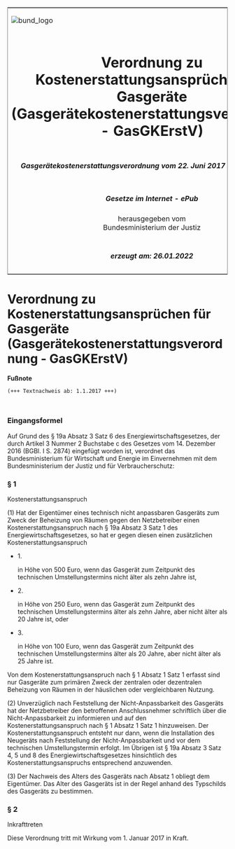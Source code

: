 <span id="DECKBLATT.html"></span>

<table border="0" frame="border" width="100%">

<tr valign="top">

<td align="left">

![bund\_logo](BfJ_2021_Web_de_de.gif)

</td>

<td align="right">

 

</td>

</tr>

<tr align="center" valign="middle">

<td colspan="2">

# Verordnung zu Kostenerstattungsansprüchen für Gasgeräte (Gasgerätekostenerstattungsverordnung - GasGKErstV)

</td>

</tr>

<tr align="center" valign="middle">

<td colspan="2">

##### Gasgerätekostenerstattungsverordnung vom 22. Juni 2017 (BGBl. I S. 1936)

</td>

</tr>

<tr align="center" valign="middle">

<td colspan="2">

  
  

##### Gesetze im Internet - ePub  
  
herausgegeben vom  
Bundesministerium der Justiz

</td>

</tr>

<tr align="center" valign="bottom">

<td colspan="2">

  
  

##### erzeugt am: 26.01.2022

</td>

</tr>

</table>

<span id="BJNR193600017.html"></span>

# Verordnung zu Kostenerstattungsansprüchen für Gasgeräte (Gasgerätekostenerstattungsverordnung - GasGKErstV)

<div>

  
**Fußnote**

<div class="jnhtml">

<div>

<div class="jurAbsatz">

  

``` 
(+++ Textnachweis ab: 1.1.2017 +++)

 
```

</div>

</div>

</div>

</div>

<span id="BJNR193600017BJNE000100000.html"></span>

### Eingangsformel  

<div>

<div class="jnhtml">

<div>

<div class="jurAbsatz">

Auf Grund des § 19a Absatz 3 Satz 6 des Energiewirtschaftsgesetzes, der
durch Artikel 3 Nummer 2 Buchstabe c des Gesetzes vom 14. Dezember 2016
(BGBl. I S. 2874) eingefügt worden ist, verordnet das Bundesministerium
für Wirtschaft und Energie im Einvernehmen mit dem Bundesministerium der
Justiz und für Verbraucherschutz:

</div>

</div>

</div>

</div>

<span id="BJNR193600017BJNE000200000.html"></span>

### § 1  
Kostenerstattungsanspruch

<div>

<div class="jnhtml">

<div>

<div class="jurAbsatz">

(1) Hat der Eigentümer eines technisch nicht anpassbaren Gasgeräts zum
Zweck der Beheizung von Räumen gegen den Netzbetreiber einen
Kostenerstattungsanspruch nach § 19a Absatz 3 Satz 1 des
Energiewirtschaftsgesetzes, so hat er gegen diesen einen zusätzlichen
Kostenerstattungsanspruch

  - 1\.
    
    <div>
    
    in Höhe von 500 Euro, wenn das Gasgerät zum Zeitpunkt des
    technischen Umstellungstermins nicht älter als zehn Jahre ist,
    
    </div>

  - 2\.
    
    <div>
    
    in Höhe von 250 Euro, wenn das Gasgerät zum Zeitpunkt des
    technischen Umstellungstermins älter als zehn Jahre, aber nicht
    älter als 20 Jahre ist, oder
    
    </div>

  - 3\.
    
    <div>
    
    in Höhe von 100 Euro, wenn das Gasgerät zum Zeitpunkt des
    technischen Umstellungstermins älter als 20 Jahre, aber nicht älter
    als 25 Jahre ist.
    
    </div>

Von dem Kostenerstattungsanspruch nach § 1 Absatz 1 Satz 1 erfasst sind
nur Gasgeräte zum primären Zweck der zentralen oder dezentralen
Beheizung von Räumen in der häuslichen oder vergleichbaren Nutzung.

</div>

<div class="jurAbsatz">

(2) Unverzüglich nach Feststellung der Nicht-Anpassbarkeit des Gasgeräts
hat der Netzbetreiber den betroffenen Anschlussnehmer schriftlich über
die Nicht-Anpassbarkeit zu informieren und auf den
Kostenerstattungsanspruch nach § 1 Absatz 1 Satz 1 hinzuweisen. Der
Kostenerstattungsanspruch entsteht nur dann, wenn die Installation des
Neugeräts nach Feststellung der Nicht-Anpassbarkeit und vor dem
technischen Umstellungstermin erfolgt. Im Übrigen ist § 19a Absatz 3
Satz 4, 5 und 8 des Energiewirtschaftsgesetzes hinsichtlich des
Kostenerstattungsanspruchs entsprechend anzuwenden.

</div>

<div class="jurAbsatz">

(3) Der Nachweis des Alters des Gasgeräts nach Absatz 1 obliegt dem
Eigentümer. Das Alter des Gasgeräts ist in der Regel anhand des
Typschilds des Gasgeräts zu bestimmen.

</div>

</div>

</div>

</div>

<span id="BJNR193600017BJNE000300000.html"></span>

### § 2  
Inkrafttreten

<div>

<div class="jnhtml">

<div>

<div class="jurAbsatz">

Diese Verordnung tritt mit Wirkung vom 1. Januar 2017 in Kraft.

</div>

</div>

</div>

</div>
